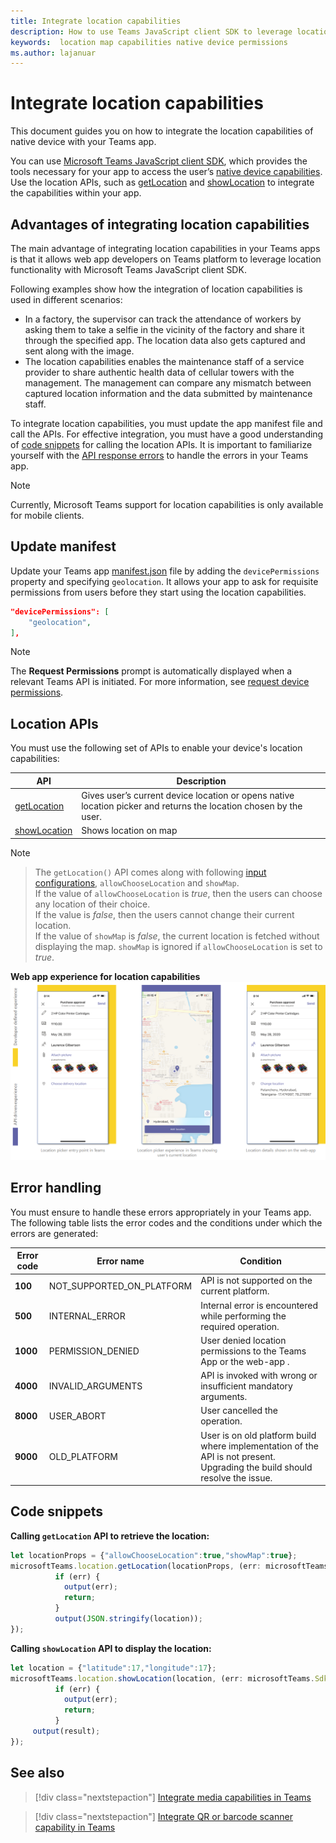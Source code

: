 ```yaml
---
title: Integrate location capabilities
description: How to use Teams JavaScript client SDK to leverage location capabilities
keywords:  location map capabilities native device permissions 
ms.author: lajanuar
---
```


# Integrate location capabilities 

This document guides you on how to integrate the location capabilities of native device with your Teams app.  

You can use [Microsoft Teams JavaScript client SDK](/javascript/api/overview/msteams-client?view=msteams-client-js-latest&preserve-view=true), which provides the tools necessary for your app to access the user’s [native device capabilities](native-device-permissions.md). Use the location APIs, such as [getLocation](/javascript/api/@microsoft/teams-js/location?view=msteams-client-js-latest#getLocation_LocationProps___error__SdkError__location__Location_____void_) and [showLocation](/javascript/api/@microsoft/teams-js/location?view=msteams-client-js-latest#showLocation_Location___error__SdkError__status__boolean_____void_) to integrate the capabilities within your app. 

## Advantages of integrating location capabilities

The main advantage of integrating location capabilities in your Teams apps is that it allows web app developers on Teams platform to leverage location functionality with Microsoft Teams JavaScript client SDK. 

Following examples show how the integration of location capabilities is used in different scenarios:
* In a factory, the supervisor can track the attendance of workers by asking them to take a selfie in the vicinity of the factory and share it through the specified app. The location data also gets captured and sent along with the image.
* The location capabilities enables the maintenance staff of a service provider to share authentic health data of cellular towers with the management. The management can compare any mismatch between captured location information and the data submitted by maintenance staff.

To integrate location capabilities, you must update the app manifest file and call the APIs. For effective integration, you must have a good understanding of [code snippets](#code-snippets) for calling the location APIs. 
It is important to familiarize yourself with the [API response errors](#error-handling) to handle the errors in your Teams app.

> [!NOTE] 
> Currently, Microsoft Teams support for location capabilities is only available for mobile clients.

## Update manifest

Update your Teams app [manifest.json](../../resources/schema/manifest-schema.md#devicepermissions) file by adding the `devicePermissions` property and specifying `geolocation`. It allows your app to ask for requisite permissions from users before they start using the location capabilities.

``` json
"devicePermissions": [
    "geolocation",
],
```

> [!NOTE]
> The **Request Permissions** prompt is automatically displayed when a relevant Teams API is initiated. For more information, see [request device permissions](native-device-permissions.md).

## Location APIs

You must use the following set of APIs to enable your device's location capabilities:

| API      | Description   |
| --- | --- |
|[getLocation](/javascript/api/@microsoft/teams-js/location?view=msteams-client-js-latest#getLocation_LocationProps___error__SdkError__location__Location_____void_) | Gives user’s current device location or opens native location picker and returns the location chosen by the user. |
|[showLocation](/javascript/api/@microsoft/teams-js/location?view=msteams-client-js-latest#showLocation) | Shows location on map |

> [!NOTE]

> The `getLocation()` API comes along with following [input configurations](https://docs.microsoft.com/en-us/javascript/api/@microsoft/teams-js/locationprops?view=msteams-client-js-latest), `allowChooseLocation` and `showMap`. <br/> If the value of `allowChooseLocation` is *true*, then the users can choose any location of their choice.<br/>  If the value is *false*, then the users cannot change their current location.<br/> If the value of `showMap` is *false*, the current location is fetched without displaying the map. `showMap` is ignored if `allowChooseLocation` is set to *true*. 

**Web app experience for location capabilities**
![web app experience for location capabilities](../../assets/images/tabs/location-capability.png)

## Error handling

You must ensure to handle these errors appropriately in your Teams app. The following table lists the error codes and the conditions under which the errors are generated: 

|Error code |  Error name     | Condition|
| --------- | --------------- | -------- |
| **100** | NOT_SUPPORTED_ON_PLATFORM | API is not supported on the current platform.|
| **500** | INTERNAL_ERROR | Internal error is encountered while performing the required operation.|
| **1000** | PERMISSION_DENIED |User denied location permissions to the Teams App or the web-app .|
| **4000** | INVALID_ARGUMENTS | API is invoked with wrong or insufficient mandatory arguments.|
| **8000** | USER_ABORT |User cancelled the operation.|
| **9000** | OLD_PLATFORM | User is on old platform build where implementation of the API is not present. Upgrading the build should resolve the issue.|

## Code snippets

**Calling `getLocation` API to retrieve the location:**

```javascript
let locationProps = {"allowChooseLocation":true,"showMap":true};
microsoftTeams.location.getLocation(locationProps, (err: microsoftTeams.SdkError, location: microsoftTeams.location.Location) => {
          if (err) {
            output(err);
            return;
          }
          output(JSON.stringify(location));
});
```

**Calling `showLocation` API to display the location:**

```javascript
let location = {"latitude":17,"longitude":17};
microsoftTeams.location.showLocation(location, (err: microsoftTeams.SdkError, result: boolean) => {
          if (err) {
            output(err);
            return;
          }
     output(result);
});
```

## See also

> [!div class="nextstepaction"]
> [Integrate media capabilities in Teams](mobile-camera-image-permissions.md)

> [!div class="nextstepaction"]
> [Integrate QR or barcode scanner capability in Teams](qr-barcode-scanner-capability.md)